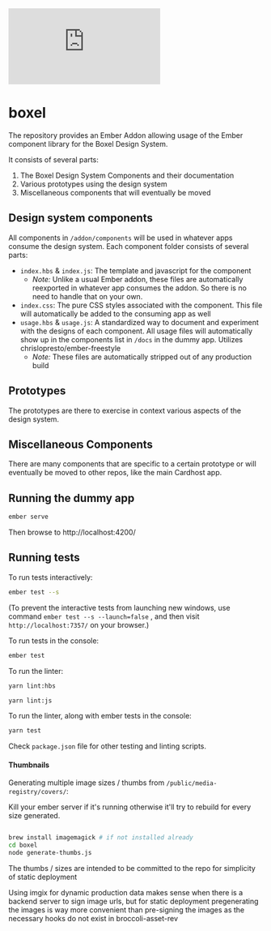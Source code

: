 <iframe src="https://xd.adobe.com/embed/fc8c4920-5374-4476-5ec6-ba629f92f862-8abd/screen/69e7b00f-4d1d-4dc7-a88d-bb4fb23e4bd6/Zoom-in-Plane-1-" frameborder="0" allowfullscreen></iframe>

# boxel

The repository provides an Ember Addon allowing usage of the Ember component library for the Boxel Design System.

It consists of several parts:
1. The Boxel Design System Components and their documentation
2. Various prototypes using the design system
3. Miscellaneous components that will eventually be moved

## Design system components
All components in `/addon/components` will be used in whatever apps consume the design system. Each component folder consists of several parts:
- `index.hbs` & `index.js`: The template and javascript for the component
    - *Note:* Unlike a usual Ember addon, these files are automatically reexported in whatever app consumes the addon. So there is no need to handle that on your own.
- `index.css`: The pure CSS styles associated with the component. This file will automatically be added to the consuming app as well
- `usage.hbs` & `usage.js`: A standardized way to document and experiment with the designs of each component. All usage files will automatically show up in the components list in `/docs` in the dummy app. Utilizes chrislopresto/ember-freestyle
    - *Note:* These files are automatically stripped out of any production build

## Prototypes
The prototypes are there to exercise in context various aspects of the design system. 

## Miscellaneous Components
There are many components that are specific to a certain prototype or will eventually be moved to other repos, like the main Cardhost app. 
## Running the dummy app

```sh
ember serve
```

Then browse to http://localhost:4200/
## Running tests

To run tests interactively:
```sh
ember test --s
```

(To prevent the interactive tests from launching new windows, use command `ember test --s --launch=false` , and then visit `http://localhost:7357/` on your browser.)


To run tests in the console:
```sh
ember test
```

To run the linter:
```sh
yarn lint:hbs

yarn lint:js
```

To run the linter, along with ember tests in the console:
```sh
yarn test
```

Check `package.json` file for other testing and linting scripts.

#### Thumbnails

Generating multiple image sizes / thumbs from
`/public/media-registry/covers/`:

Kill your ember server if it's running otherwise it'll try to rebuild for every
size generated.

```sh

brew install imagemagick # if not installed already
cd boxel
node generate-thumbs.js
```

The thumbs / sizes are intended to be committed to the repo for simplicity of
static deployment

Using imgix for dynamic production data makes sense when there is a backend
server to sign image urls, but for static deployment pregenerating the images is
way more convenient than pre-signing the images as the necessary hooks do not
exist in broccoli-asset-rev

